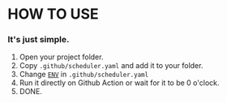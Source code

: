 # HOW TO USE
### It's just simple.

1. Open your project folder.
2. Copy `.github/scheduler.yaml` and add it to your folder.
3. Change [`ENV`](https://github.com/MolruException/daily-commit-machine/blob/cae3cfca305008fcd6444e3610dedfaba6980b15/.github/workflows/schedule.yml#L31-L34) in `.github/scheduler.yaml`
4. Run it directly on Github Action or wait for it to be 0 o'clock.
5. DONE.
